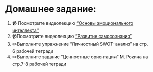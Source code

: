 # Домашнее задание:

1. 📹 Посмотрите видеолекцию [“Основы эмоционального  
интеллекта”](https://youtu.be/UqUCpQ7vpYE)
2. 📹Посмотрите видеолекцию [“Развитие самосознания”](https://youtu.be/6QYyw1AxyKU)
3. ✏️Выполните упражнение “Личностный SWOT-анализ” на стр.  
6 рабочей тетради 
4. ✏️Выполните задание “Ценностные ориентации” М. Рокича на  
стр.7-8 рабочей тетради